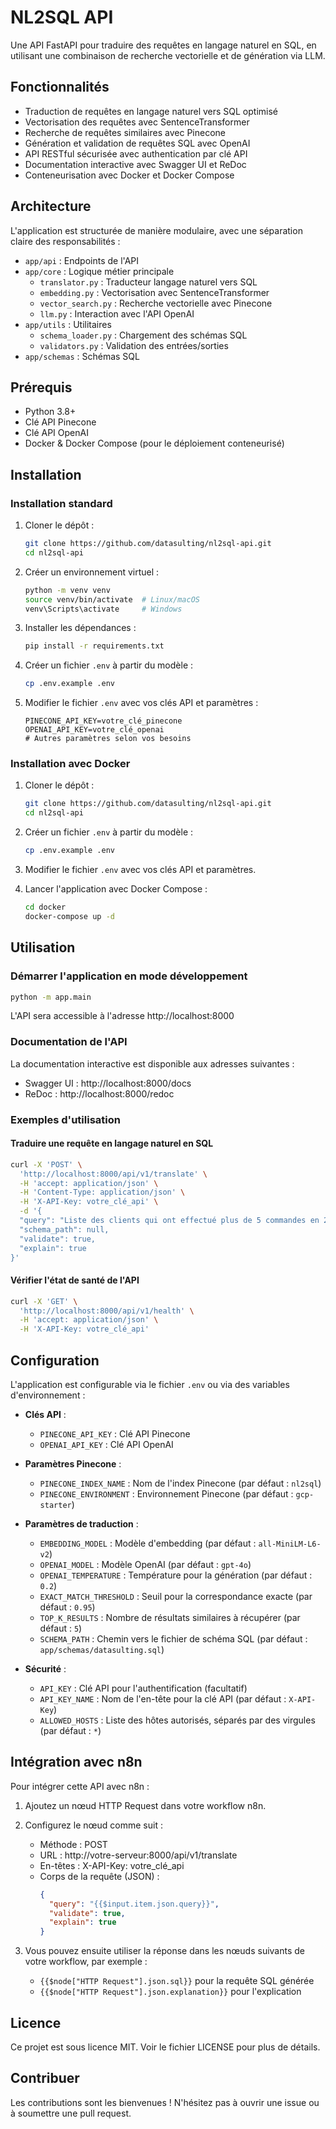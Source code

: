 # NL2SQL API

Une API FastAPI pour traduire des requêtes en langage naturel en SQL, en utilisant une combinaison de recherche vectorielle et de génération via LLM.

## Fonctionnalités

- Traduction de requêtes en langage naturel vers SQL optimisé
- Vectorisation des requêtes avec SentenceTransformer
- Recherche de requêtes similaires avec Pinecone
- Génération et validation de requêtes SQL avec OpenAI
- API RESTful sécurisée avec authentication par clé API
- Documentation interactive avec Swagger UI et ReDoc
- Conteneurisation avec Docker et Docker Compose

## Architecture

L'application est structurée de manière modulaire, avec une séparation claire des responsabilités :

- `app/api` : Endpoints de l'API
- `app/core` : Logique métier principale
  - `translator.py` : Traducteur langage naturel vers SQL
  - `embedding.py` : Vectorisation avec SentenceTransformer
  - `vector_search.py` : Recherche vectorielle avec Pinecone
  - `llm.py` : Interaction avec l'API OpenAI
- `app/utils` : Utilitaires
  - `schema_loader.py` : Chargement des schémas SQL
  - `validators.py` : Validation des entrées/sorties
- `app/schemas` : Schémas SQL

## Prérequis

- Python 3.8+
- Clé API Pinecone
- Clé API OpenAI
- Docker & Docker Compose (pour le déploiement conteneurisé)

## Installation

### Installation standard

1. Cloner le dépôt :
   ```bash
   git clone https://github.com/datasulting/nl2sql-api.git
   cd nl2sql-api
   ```

2. Créer un environnement virtuel :
   ```bash
   python -m venv venv
   source venv/bin/activate  # Linux/macOS
   venv\Scripts\activate     # Windows
   ```

3. Installer les dépendances :
   ```bash
   pip install -r requirements.txt
   ```

4. Créer un fichier `.env` à partir du modèle :
   ```bash
   cp .env.example .env
   ```

5. Modifier le fichier `.env` avec vos clés API et paramètres :
   ```
   PINECONE_API_KEY=votre_clé_pinecone
   OPENAI_API_KEY=votre_clé_openai
   # Autres paramètres selon vos besoins
   ```

### Installation avec Docker

1. Cloner le dépôt :
   ```bash
   git clone https://github.com/datasulting/nl2sql-api.git
   cd nl2sql-api
   ```

2. Créer un fichier `.env` à partir du modèle :
   ```bash
   cp .env.example .env
   ```

3. Modifier le fichier `.env` avec vos clés API et paramètres.

4. Lancer l'application avec Docker Compose :
   ```bash
   cd docker
   docker-compose up -d
   ```

## Utilisation

### Démarrer l'application en mode développement

```bash
python -m app.main
```

L'API sera accessible à l'adresse http://localhost:8000

### Documentation de l'API

La documentation interactive est disponible aux adresses suivantes :

- Swagger UI : http://localhost:8000/docs
- ReDoc : http://localhost:8000/redoc

### Exemples d'utilisation

#### Traduire une requête en langage naturel en SQL

```bash
curl -X 'POST' \
  'http://localhost:8000/api/v1/translate' \
  -H 'accept: application/json' \
  -H 'Content-Type: application/json' \
  -H 'X-API-Key: votre_clé_api' \
  -d '{
  "query": "Liste des clients qui ont effectué plus de 5 commandes en 2023",
  "schema_path": null,
  "validate": true,
  "explain": true
}'
```

#### Vérifier l'état de santé de l'API

```bash
curl -X 'GET' \
  'http://localhost:8000/api/v1/health' \
  -H 'accept: application/json' \
  -H 'X-API-Key: votre_clé_api'
```

## Configuration

L'application est configurable via le fichier `.env` ou via des variables d'environnement :

- **Clés API** :
  - `PINECONE_API_KEY` : Clé API Pinecone
  - `OPENAI_API_KEY` : Clé API OpenAI

- **Paramètres Pinecone** :
  - `PINECONE_INDEX_NAME` : Nom de l'index Pinecone (par défaut : `nl2sql`)
  - `PINECONE_ENVIRONMENT` : Environnement Pinecone (par défaut : `gcp-starter`)

- **Paramètres de traduction** :
  - `EMBEDDING_MODEL` : Modèle d'embedding (par défaut : `all-MiniLM-L6-v2`)
  - `OPENAI_MODEL` : Modèle OpenAI (par défaut : `gpt-4o`)
  - `OPENAI_TEMPERATURE` : Température pour la génération (par défaut : `0.2`)
  - `EXACT_MATCH_THRESHOLD` : Seuil pour la correspondance exacte (par défaut : `0.95`)
  - `TOP_K_RESULTS` : Nombre de résultats similaires à récupérer (par défaut : `5`)
  - `SCHEMA_PATH` : Chemin vers le fichier de schéma SQL (par défaut : `app/schemas/datasulting.sql`)

- **Sécurité** :
  - `API_KEY` : Clé API pour l'authentification (facultatif)
  - `API_KEY_NAME` : Nom de l'en-tête pour la clé API (par défaut : `X-API-Key`)
  - `ALLOWED_HOSTS` : Liste des hôtes autorisés, séparés par des virgules (par défaut : `*`)

## Intégration avec n8n

Pour intégrer cette API avec n8n :

1. Ajoutez un nœud HTTP Request dans votre workflow n8n.
2. Configurez le nœud comme suit :
   - Méthode : POST
   - URL : http://votre-serveur:8000/api/v1/translate
   - En-têtes : X-API-Key: votre_clé_api
   - Corps de la requête (JSON) :
     ```json
     {
       "query": "{{$input.item.json.query}}",
       "validate": true,
       "explain": true
     }
     ```

3. Vous pouvez ensuite utiliser la réponse dans les nœuds suivants de votre workflow, par exemple :
   - `{{$node["HTTP Request"].json.sql}}` pour la requête SQL générée
   - `{{$node["HTTP Request"].json.explanation}}` pour l'explication

## Licence

Ce projet est sous licence MIT. Voir le fichier LICENSE pour plus de détails.

## Contribuer

Les contributions sont les bienvenues ! N'hésitez pas à ouvrir une issue ou à soumettre une pull request.